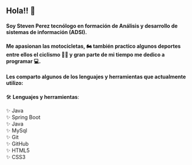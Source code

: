 ## Hola!! 👋 
#### Soy Steven Perez tecnólogo en formación de Análisis y desarrollo de sistemas de información (ADSI).
#### Me apasionan las motocicletas, 🏍 también practico algunos deportes entre ellos el ciclismo 🚵‍♀️ y gran parte de mi tiempo me dedico a programar 💻.
#### Les comparto algunos de los lenguajes y herramientas que actualmente utilizo:
####

<!--

- 🔭 I’m currently working on ...
- 🌱 I’m currently learning ...
- 👯 I’m looking to collaborate on ...
- 🤔 I’m looking for help with ...
- 💬 Ask me about ...
- 📫 How to reach me: ...
- 😄 Pronouns: ...
- ⚡ Fun fact: ... 

- 🏙  Colombia.
-   Me gustan las Motocicletas.
- Practico Ciclismo.
- y Mas.

-->

🛠 **Lenguajes y herramientas**: 

✨ Java                  
✨ Spring Boot   
✨ Java   
✨ MySql   
✨ Git   
✨ GitHub   
✨ HTML5   
✨ CSS3

